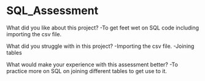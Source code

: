 # SQL_Assessment
What did you like about this project?
-To get feet wet on SQL code including importing the csv file.

What did you struggle with in this project?
-Importing the csv file.
-Joining tables

What would make your experience with this assessment better?
-To practice more on SQL on joining different tables to get use to it.
